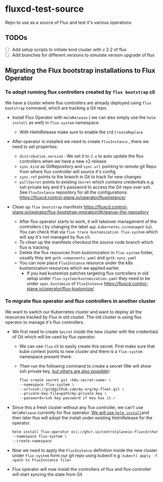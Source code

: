 # fluxcd-test-source

Repo to use as a source of Flux and test it's various operations

## TODOs

- [ ] Add setup scripts to initiate kind cluster with v 2.2 of flux
- [ ] Add branches for different versions to simulate version upgrade of flux

## Migrating the Flux bootstrap installations to Flux Operator

### To adopt running flux controllers created by `flux bootstrap` cli

We have a cluster where flux controllers are already deployed using `flux bootstrap` command, which are tracking a Git repo.

- Install Flux Operator with `HelmRelease` ( we can also simply use the `helm install` as well) in `flux-system` namespace
  - With HelmRelease make sure to enable the crd `CreateReplace`
- After operator is installed we need to create `FluxInstance` , there we need to set properties:
  - `distribution.version` : We set it to `2.x` to auto update the flux controllers when we have a new v2 release
  - `sync.kind` as GitRepository and `sync.url` pointing to remote git Repo from where flux controller will source it's config
  - `sync.ref` points to the branch in Git to track for new changes
  - `pullSecret` points to existing `Secret` which contains credentials e.g. ssh private key and it's password to access the Git repo over ssh.
  See `FluxInstance` repository for all the configurations: <https://fluxcd.control-plane.io/operator/fluxinstance/>

- Clean up `flux bootstrap` manifests <https://fluxcd.control-plane.io/operator/flux-bootstrap-migration/#cleanup-the-repository>
  - After flux operator starts to work, it will takeover management of the controllers ( by changing the label `app.kubernetes.io/managed-by`). You can check that via `flux trace kustomization flux-system` which will say it's not managed by flux cli.
  - To clean up the manifests checkout the source code branch which flux is tracking
  - Delete the flux resources from kustomization in `flux-system` folder, usually they are `gotk-components.yaml` and `gotk-sync.yaml`
  - You can now place `FluxInstance` resource under the k8s kustomization resources which we applied earlier.
    - If you had kustomize patches targeting flux controllers in old setup under `flux-system/kustomization.yaml` they need to be under `spec.kustomize` of `FluxInstance` <https://fluxcd.control-plane.io/operator/flux-kustomize/>


### To migrate flux operator and flux controllers in another cluster

We want to switch our Kubernetes cluster and want to deploy all the resources tracked by Flux in old cluster. The old cluster is using flux operator to manage
it's flux controllers.

- We first need to create `Secret` inside the new cluster with the credentials of Git which will be used by flux operator.
  - We can use `flux` cli to easily create this secret. First make sure that kube context points to new cluster and there is a `flux-system` namespace present there.
  - Then run the following command to create a secret (We will show ssh private key, [but others are also possible](https://fluxcd.control-plane.io/operator/fluxinstance/#sync-configuration)):

    ```bash
    flux create secret git <k8s-secret-name> \
    --namespace flux-system \
    --url=ssh://git@github.com/my-org/my-fleet.git \
    --private-key-file=path/my-private.key \
    --password=<ssh key password if key has it.>
    ```

- Since this a fresh cluster without any flux controller, we can't use `HelmRelease` currently for flux operator. [We will use `helm install`](https://fluxcd.control-plane.io/operator/install/#helm)and then later flux will adopt the install under existing HelmRelease for the operator.

    ```bash
    helm install flux-operator oci://ghcr.io/controlplaneio-fluxcd/charts flux-operator \
    --namespace flux-system \
    --create-namespace
    ```

- Now we need to apply the `FluxInstance` definition inside the new cluster under `flux-system` form our git repo using kubectl e.g. `kubectl apply -f <path to FluxInstance file>`
- Flux operator will now install the controllers of flux and flux controller will start syncing the state from Git
